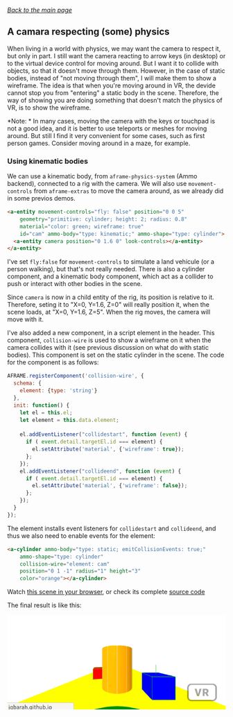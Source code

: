 
*[Back to the main page](../README.md)*

## A camara respecting (some) physics

When living in a world with physics, we may want the camera to
respect it, but only in part. I still want the camera reacting to
arrow keys (in desktop) or to the virtual device control for moving around.
But I want it to collide with objects, so that it doesn't move through them.
However, in the case of static bodies, instead of "not moving through them",
I will make them to show a wireframe. The idea is that when you're moving
around in VR, the devide cannot stop you from "entering" a static body
in the scene. Therefore, the way of showing you are doing something
that doesn't match the physics of VR, is to show the wireframe.

*Note: * In many cases, moving the camera with the keys or touchpad is not a good idea,
and it is better to use teleports or meshes for moving around.
But still I find it very convenient for some cases, such as
first person games. Consider moving around in a maze, for example.

### Using kinematic bodies

We can use a kinematic body, from `aframe-physics-system` (Ammo backend),
connected to a rig with the camera. We will also use `movement-controls`
from `aframe-extras` to move the camera around, as we already did in
some previos demos.

```html
<a-entity movement-controls="fly: false" position="0 0 5"
    geometry="primitive: cylinder; height: 2; radius: 0.8"
    material="color: green; wireframe: true"
    id="cam" ammo-body="type: kinematic;" ammo-shape="type: cylinder">
  <a-entity camera position="0 1.6 0" look-controls></a-entity>    
</a-entity>
```

I've set `fly:false` for `movement-controls` to simulate
a land vehicule (or a person walking), but that's not really needed.
There is also a cylinder component, and a kinematic body component,
which act as a collider to push or interact with other bodies in the scene.

Since `camera` is now in a child entity of the rig, its position is relative to it.
Therefore, seting it to "X=0, Y=1.6, Z=0" will really position it,
when the scene loads, at  "X=0, Y=1.6, Z=5". When the rig moves,
the camera will move with it.

I've also added a new component, in a script element in the header.
This component, `collision-wire` is used to show a wireframe on it
when the camera collides with it (see previous discussion on what do
with static bodies). This component is set on the static cylinder in
the scene. The code for the component is as follows:

```js
AFRAME.registerComponent('collision-wire', {
  schema: {
    element: {type: 'string'}
  },
  init: function() {
    let el = this.el;
    let element = this.data.element;

    el.addEventListener("collidestart", function (event) {
      if ( event.detail.targetEl.id === element) {
        el.setAttribute('material', {'wireframe': true});
      };
    });
    el.addEventListener("collideend", function (event) {
      if ( event.detail.targetEl.id === element) {
        el.setAttribute('material', {'wireframe': false});
      };
    });
  }
});
```

The element installs event listeners for `collidestart` and `collideend`,
and thus we also need to enable events for the element:

```html
<a-cylinder ammo-body="type: static; emitCollisionEvents: true;"
    ammo-shape="type: cylinder"
    collision-wire="element: cam"
    position="0 1 -1" radius="1" height="3"
    color="orange"></a-cylinder>
```

Watch [this scene in your browser](camera.html),
or check its complete [source code](https://github.com/jgbarah/aframe-playground/blob/master/physics-02/camera.html)

The final result is like this:

![Physics camera](aframe-camera.gif)
